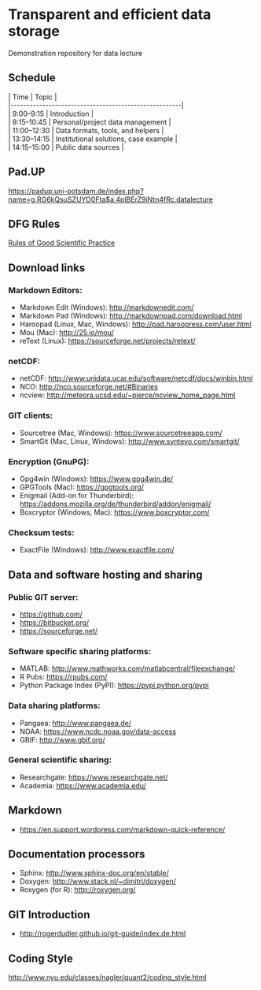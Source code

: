 # Transparent and efficient data storage
Demonstration repository for data lecture

## Schedule
| Time         | Topic                                 |  
|------------------------------------------------------|  
| 9:00–9:15    | Introduction                          |  
| 9:15–10:45   | Personal/project data management      |  
| 11:00–12:30  | Data formats, tools, and helpers      |  
| 13:30–14:15  | Institutional solutions, case example |  
| 14:15–15:00  | Public data sources                   |  


## Pad.UP
<https://padup.uni-potsdam.de/index.php?name=g.RG6kQsuSZUYO0Fta$a.4plBErZ9iNtn4fRc.datalecture>

## DFG Rules
[Rules of Good Scientific Practice](http://www.dfg.de/en/research_funding/principles_dfg_funding/good_scientific_practice/)


## Download links

### Markdown Editors:
* Markdown Edit (Windows): <http://markdownedit.com/>
* Markdown Pad (Windows): <http://markdownpad.com/download.html>
* Haroopad (Linux, Mac, Windows): <http://pad.haroopress.com/user.html>
* Mou (Mac): <http://25.io/mou/>
* reText (Linux): <https://sourceforge.net/projects/retext/>

### netCDF:
* netCDF: <http://www.unidata.ucar.edu/software/netcdf/docs/winbin.html>
* NCO: <http://nco.sourceforge.net/#Binaries>
* ncview: <http://meteora.ucsd.edu/~pierce/ncview_home_page.html>

### GIT clients:
* Sourcetree (Mac, Windows): <https://www.sourcetreeapp.com/>
* SmartGit (Mac, Linux, Windows): <http://www.syntevo.com/smartgit/>

### Encryption (GnuPG):
* Gpg4win (Windows): <https://www.gpg4win.de/>
* GPGTools (Mac): <https://gpgtools.org/>
* Enigmail (Add-on for Thunderbird): <https://addons.mozilla.org/de/thunderbird/addon/enigmail/>
* Boxcryptor (Windows, Mac): <https://www.boxcryptor.com/>

### Checksum tests:
* ExactFile (Windows): <http://www.exactfile.com/>

## Data and software hosting and sharing

### Public GIT server:
* <https://github.com/>
* <https://bitbucket.org/>
* <https://sourceforge.net/>

### Software specific sharing platforms:
* MATLAB: <http://www.mathworks.com/matlabcentral/fileexchange/>
* R Pubs: <https://rpubs.com/>
* Python Package Index (PyPI): <https://pypi.python.org/pypi>

### Data sharing platforms:
* Pangaea: <http://www.pangaea.de/>
* NOAA: <https://www.ncdc.noaa.gov/data-access>
* GBIF: <http://www.gbif.org/>

### General scientific sharing:
* Researchgate: <https://www.researchgate.net/>
* Academia: <https://www.academia.edu/>

## Markdown

* <https://en.support.wordpress.com/markdown-quick-reference/>

## Documentation processors
* Sphinx: <http://www.sphinx-doc.org/en/stable/>
* Doxygen: <http://www.stack.nl/~dimitri/doxygen/>
* Roxygen (for R): <http://roxygen.org/>

## GIT Introduction
* <http://rogerdudler.github.io/git-guide/index.de.html>

## Coding Style
<http://www.nyu.edu/classes/nagler/quant2/coding_style.html>
